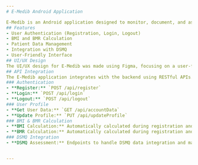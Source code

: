 ```yaml
---
# E-Medib Android Application

E-Medib is an Android application designed to monitor, document, and assess the condition of Diabetes Mellitus type 1 and 2 patients. The frontend of this application is built using Kotlin, Jetpack Compose, and XML, and is developed in Android Studio. The backend is powered by Laravel, with MySQL as the database. Authentication and API testing were done using Postman.
## Features
- User Authentication (Registration, Login, Logout)
- BMI and BMR Calculation
- Patient Data Management
- Integration with DSMQ
- User-Friendly Interface
## UI/UX Design
The UI/UX design for E-Medib was made using Figma, focusing on a user-friendly and intuitive experience for diabetic patients and healthcare providers.
## API Integration
The E-Medib application integrates with the backend using RESTful APIs. All API requests and responses are handled asynchronously using Retrofit and Kotlin coroutines.
### Authentication
- **Register:** `POST /api/register`
- **Login:** `POST /api/login`
- **Logout:** `POST /api/logout`
### User Profile
- **Get User Data:** `GET /api/accountData`
- **Update Profile:** `PUT /api/updateProfile`
### BMI & BMR Calculation
- **BMI Calculation:** Automatically calculated during registration and profile update.
- **BMR Calculation:** Automatically calculated during registration and profile update.
### DSMQ Integration
- **DSMQ Assessment:** Endpoints to handle DSMQ data integration and management.


---
```



